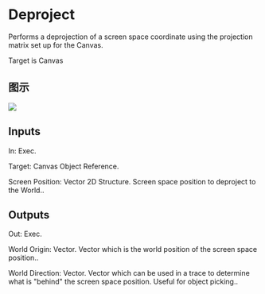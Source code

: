 # Deproject

Performs a deprojection of a screen space coordinate using the projection matrix set up for the Canvas.

Target is Canvas

## 图示

![]($-20221218-18143611.png)

## Inputs

In: Exec.

Target: Canvas Object Reference.

Screen Position: Vector 2D Structure. Screen space position to deproject to the World..  

## Outputs

Out: Exec.

World Origin: Vector. Vector which is the world position of the screen space position..

World Direction: Vector. Vector which can be used in a trace to determine what is "behind" the screen space position. Useful for object picking..

